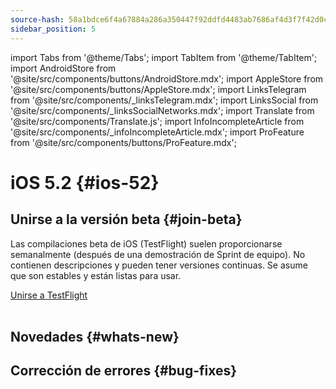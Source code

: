 ```yaml
---
source-hash: 58a1bdce6f4a67884a286a350447f92ddfd4483ab7686af4d3f7f42d0cf02a69
sidebar_position: 5
---
```

import Tabs from '@theme/Tabs';
import TabItem from '@theme/TabItem';
import AndroidStore from '@site/src/components/buttons/AndroidStore.mdx';
import AppleStore from '@site/src/components/buttons/AppleStore.mdx';
import LinksTelegram from '@site/src/components/_linksTelegram.mdx';
import LinksSocial from '@site/src/components/_linksSocialNetworks.mdx';
import Translate from '@site/src/components/Translate.js';
import InfoIncompleteArticle from '@site/src/components/_infoIncompleteArticle.mdx';
import ProFeature from '@site/src/components/buttons/ProFeature.mdx';


# iOS 5.2 {#ios-52}

## Unirse a la versión beta {#join-beta}

Las compilaciones beta de iOS (TestFlight) suelen proporcionarse semanalmente (después de una demostración de Sprint de equipo). No contienen descripciones y pueden tener versiones continuas. Se asume que son estables y están listas para usar.

<div>
  <a class="button button--active" href="https://testflight.apple.com/join/7poGNCKy">Unirse a TestFlight</a>
</div>

<br/>


## Novedades {#whats-new}




## Corrección de errores {#bug-fixes}